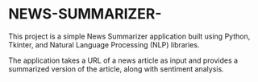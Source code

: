 # NEWS-SUMMARIZER-

This project is a simple News Summarizer application built using Python, Tkinter, and Natural Language Processing (NLP) libraries.

The application takes a URL of a news article as input and provides a summarized version of the article, along with sentiment analysis.

